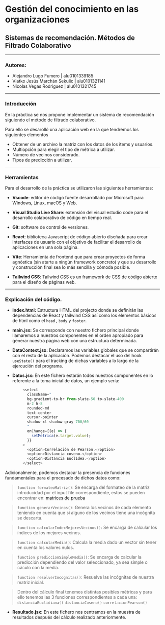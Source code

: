 # Gestión del conocimiento en las organizaciones
## Sistemas de recomendación. Métodos de Filtrado Colaborativo
---
### Autores:
* Alejandro Lugo Fumero         | alu0101339185
* Vlatko Jesús Marchán Sekulic  | alu0101321141
* Nicolas Vegas Rodriguez       | alu0101321745

---

### Introducción

En la práctica se nos propone implementar un sistema de recomendación siguiendo el método de filtrado colaborativo. 

Para ello se desarolló una aplicación web en la que tendremos los siguientes elementos

* Obtener de un archivo la matriz con los datos de los items y usuarios.
* Multiopción para elegir el tipo de métrica a utilizar.
* Número de vecinos considerado.
* Tipos de predicción a utilizar.

---

### Herramientas 

Para el desarrollo de la práctica se utilizaron las siguientes herramientas:

* __Vscode__: editor de código fuente desarrollado por Microsoft para Windows, Linux, macOS y Web.

* __Visual Studio Live Share__: extensión del visual estudio code para el desarrollo colaborativo de código en tiempo real.

* __Git__: software de control de versiones.

* __React__: biblioteca Javascript de código abierto diseñada para crear interfaces de usuario con el objetivo de facilitar el desarrollo de aplicaciones en una sola página.

* __Vite__: Herramienta de frontend que para crear proyectos de forma agnóstica (sin atarte a ningún framework concreto) y que su desarrollo y construcción final sea lo más sencilla y cómoda posible.

* __Tailwind CSS__: Tailwind CSS es un framework de CSS de código abierto​ para el diseño de páginas web.

---

### Explicación del código.

* __index.html:__ Estructura HTML del projecto donde se definirán las dependencias de React y tailwind CSS así como los elementos básicos de html como el `head` , `body` y `footer`.

* __main.jsx:__ Se corresponde con nuestro fichero principal donde llamaremos a nuestros componentes en el orden apropiado para generar nuestra página web con una estructura determinada.

* __DataContext.jsx:__ Declaramos las variables globales que se compartirán con el resto de la aplicación. Podemos destacar el uso del hook `useState()` para el tracking de dichas variables a lo largo de la ejercución del programa.

* __Datos.jsx:__ En este fichero estarán todos nuestros componentes en lo referente a la toma inicial de datos, un ejemplo sería:

```js
        <select
          className="
          bg-gradient-to-br from-slate-50 to-slate-400
          m-2 h-8
          rounded-md
          text-center
          cursor-pointer
          shadow-xl shadow-gray-700/60
          "
          onChange={(e) => {
            setMetrica(e.target.value);
          }}
        >
          <option>Correlación de Pearson.</option>
          <option>Distancia coseno.</option>
          <option>Distancia Euclídea.</option>
        </select>
```

Adicionalmente, podemos destacar la presencia de funciones fundamentales para el procesado de dichos datos como:

> `function formateoMatriz()`: Se encarga del formateo de la matriz introducidad por el input file correspondiente, estos se pueden encontrar en: [matrices de prueba](./examples-utility-matrices/) 

> `function generarVecinos()`: Genera los vecinos de cada elemento teniendo en cuenta que si alguno de los vecinos tiene una incógnita se descarta.

> `function calcularIndexMejoresVecinos()`: Se encarga de calcular los índices de los mejores vecinos. 

> `function calcularMedia()`: Calcula la media dado un vector sin tener en cuenta los valores nulos.

> `function prediccionSimpleMedia()`: Se encarga de calcular la predicción dependiendo del valor seleccionado, ya sea simple o cáculo con la media.

> `function resolverIncognitas()`: Resuelve las incógnitas de nuestra matriz inicial. 

> Dentro del cálculo final tenemos distintas posibles métricas y para ello tenemos las 3 funciones correspondientes a cada una: `distanciaEuclidiana()` `distanciaCoseno()` `correlacionPearson()`

* __Resultado.jsx:__ En este fichero nos centramos en la muestra de resultados después del cálculo realizado anteriormente.
